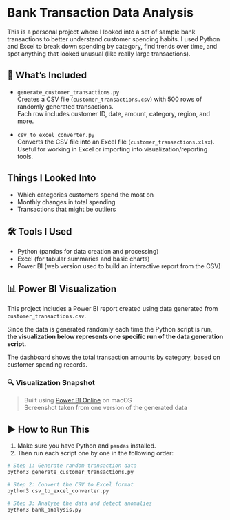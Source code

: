 # Bank Transaction Data Analysis

This is a personal project where I looked into a set of sample bank transactions to better understand customer spending habits. I used Python and Excel to break down spending by category, find trends over time, and spot anything that looked unusual (like really large transactions).

## 📁 What’s Included

- `generate_customer_transactions.py`  
  Creates a CSV file (`customer_transactions.csv`) with 500 rows of randomly generated transactions.  
  Each row includes customer ID, date, amount, category, region, and more.

- `csv_to_excel_converter.py`  
  Converts the CSV file into an Excel file (`customer_transactions.xlsx`).  
  Useful for working in Excel or importing into visualization/reporting tools.

## Things I Looked Into

- Which categories customers spend the most on
- Monthly changes in total spending
- Transactions that might be outliers

## 🛠 Tools I Used

- Python (pandas for data creation and processing)
- Excel (for tabular summaries and basic charts)
- Power BI (web version used to build an interactive report from the CSV)

## 📊 Power BI Visualization

This project includes a Power BI report created using data generated from `customer_transactions.csv`.

Since the data is generated randomly each time the Python script is run,  
**the visualization below represents one specific run of the data generation script.**

The dashboard shows the total transaction amounts by category, based on customer spending records.

### 🔍 Visualization Snapshot

> Built using [Power BI Online](https://app.powerbi.com) on macOS  
> Screenshot taken from one version of the generated data

## ▶️ How to Run This

1. Make sure you have Python and `pandas` installed.
2. Then run each script one by one in the following order:

```bash
# Step 1: Generate random transaction data
python3 generate_customer_transactions.py

# Step 2: Convert the CSV to Excel format
python3 csv_to_excel_converter.py

# Step 3: Analyze the data and detect anomalies
python3 bank_analysis.py
